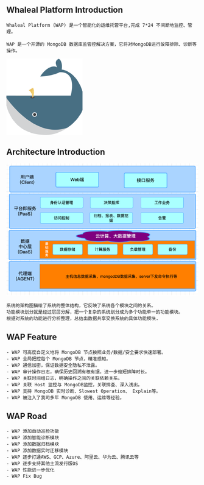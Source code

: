## Whaleal Platform Introduction
```
Whaleal Platform (WAP) 是一个智能化的运维托管平台,完成 7*24 不间断地监控、管理。

WAP 是一个开源的 MongoDB 数据库监管控解决方案，它将对MongoDB进行故障排除、诊断等操作。
```


![img.png](../../../images/whalealPlatformImages/Whaleal_Logo.png)

## Architecture Introduction
![img.png](../../../images/whalealPlatformImages/Architecture_diagram.png) 

```
系统的架构图描绘了系统的整体结构，它反映了系统各个模块之间的关系。
功能模块划分就是经过层层分解，把一个复杂的系统划分成为多个功能单一的功能模块。
根据对系统的功能进行分析整理，总结出数据共享交换系统的具体功能模块.
```

## WAP Feature
```
- WAP 可高度自定义地将 MongoDB 节点按照业务/数据/安全要求快速部署。
- WAP 全局把控每个 MongoDB 节点，精准感知。
- WAP 通信加密，保证数据安全隐私不泄露。
- WAP 审计操作日志，确保历史回溯有根有据，进一步缩短排障时长。
- WAP 关联时间组日志，明确操作之间的关联依赖关系。
- WAP 关联 Host 监控与 MongoDB监控，关联排查、深入浅出。
- WAP 支持 MongoDB 实时诊断、Slowest Operation、 Explain等。
- WAP 被注入了我司多年 MongoDB 使用、运维等经验。

```

## WAP Road
```
- WAP 添加自动巡检功能
- WAP 添加智能诊断模块
- WAP 添加数据归档模块
- WAP 添加数据实时迁移模块
- WAP 逐步打通AWS、GCP、Azure、阿里云、华为云、腾讯云等
- WAP 逐步支持其他主流发行版OS
- WAP 性能进一步优化
- WAP Fix Bug 

```